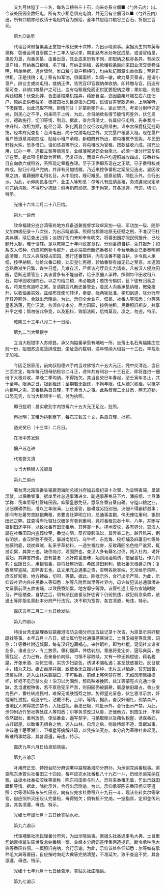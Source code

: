 <!-- { "loadSidebar": true } -->
　　又九芎林隘丁一十名，每名口粮谷三十石，向来亦系业佃■〈勹外云内〉出。今该处田园全数归屯，所有大小租息俱充屯饷，并无另有业佃可以■〈勹外云内〉出，所有口粮亦经议请于屯租内官为照给，全年共应给口粮谷三百石，折银三百元。

　　第九○谕示

　　代理台湾府苗栗县正堂加十级纪录十次林，为出示晓谕事。案据贡生刘育英等禀称：窃维台湾自康熙二十二年入版以来，南北路有水处听民成垦，或请官给垦，凑股力垦，向番买垦，由番出垦，其业底来历有不同，即配纳之租亦各异。有纳汉垦户租，有纳番口粮租、屯丁租，有纳正供租，各款租税条目向来田业流交契卷注明，租单凿据，通台皆然。惟口粮与垦户租相符，均由私记图章出单收取；至若正供租，正是钱粮；屯丁租有如军饷，俱属国帑，如同一辙，故力垦买垦者，是谓小垦户。辟业主或纳屯租，或纳正供，皆凭官印官戳纳单收纳，即转缴与官，历造有案可查，非纳口粮垦户之可比，岂有屯租既免而正供犹要配纳之理；果如是，则是两钱粮矣！伏查此弊，皆由番棍乘机摆弄，藉影冒混，迩因苗栗环城左右六庄佃户，原纳正供者独多，概被四社头目混指为口粮，谎请官差冒款追索，上瞒宪听，下吸民膏，似此混取不明，群情何甘！非蒙新宪作主，谕止冒混，考查分别申详定纳，则民心之不平，何来鸣于上听。为此，合将纳款各情节披情宪鉴外，伏乞恩准，德政施行，切叩等情，到县。据此，查台湾清丈，各属应征屯租，先奉奏准一律升科，改租为赋，旋经台湾、彰化两县会议征收屯租缘由，详奉宫保爵抚宪批司饬，经本府宪查复：台湾屯田，向于完纳屯租之外，又完垦户租番大租。现在垦户番户皆遵章减收四成，贴给小租户承粮，新粮既有所出，若屯租概予宽免，与民田轩轾大殊，恐多借口。请如该县等所议，将屯租改为官租，按款征收六成，报充公用，试办一年，造报立案等情禀复，业经藩宪通饬全台南北，必须一律分行查复核详在案。是此项屯租改为官租，仍复征收，而垦户各户均遵照减收四成，该番社头目自向收六成租谷，系照现定章程办理。至于正供即系现在之正赋，已于番租核减四成，贴归小租户完纳，并非有另加钱粮。乃近来控争番租之案层见迭出，显因改章之初，辄藉删除屯租名目，从中阻挠，既可概见。据禀前情，除批示外，合行出示。为此，示仰阖邑各佃户、业主人等知悉：尔等凡有应纳番租，务须遵照现定章程完纳清款，不得短少抗延；倘再仍前顽抗，定干拘究，其各凛遵，毋违，切切，特示。

　　光绪十六年二月二十八日给。

　　第九一谕示

　　钦命福建分巡台湾等处地方兵备道兼提督学政卓异加一级、军功加一级、随带又加四级纪录十八次张，为出示晓谕事。照得台郡番地原无征赋之例，不准汉佃杜卖典贌，续后查出归番；淡防厅衙门未知奉有明文，将番田园亦照民例报升，已经题升入额，难于请辖。是以乾隆三十年间议定章程，分别番黎自耕，免其报升；如系汉人佃种，仍应照例勒令报升，此亦端指示断还番者矣！今台地番业已奉奏明彻底清厘，凡汉人典贌侵占田园，悉行还番管耕，内有该番不能自耕，许令民人承佃，按甲纳租，匀给众番口粮，此实皇仁宪德，轸恤番黎有加无已之至意。本道因念熟番滋生日繁，谋生日蹙，几难存活，严督该府厅县实力请查，凡被汉人侵欺田园，悉断还番管业；其该番多有不能自耕，给于原佃人承种，照例每甲田收租八石，每甲园收租四石。以之匀给口粮，未必能周；若饬令输供，目下徒有归番之名，将来恐有追呼之累。复请嗣后凡断还番管业，着民人向番承垦纳租，概免报升，以收恤番实效。兹经布政使司转详，奉督、抚两宪批准，移知到道，除分行府厅县遵照外，合就出示晓谕。为此，示仰全台业户、佃民、社番人等知悉：尔等感皇恩浩荡，宪仁汪濊，务须各守本分，尽力田园，按例纳租，民番照旧相安，共享升平之福；慎勿彼此争竞，以及犯科，致蹈法网，后悔莫及。凛之，勿违，特示。

　　乾隆三十三年八月二十一日给。

　　第九二当大租银字

　　立当大租银字人苏顺昌，承父向隘番承垦有埔地一所，坐落土名石角福隆庄庄前一份，招佃苏连进垦辟成田，坐址垦约载明，递年带纳大租谷一十三石，丰荒永无加减。

　　今因乏银家用，前向叔祖德兴手内当过佛银六十五大元正，凭中交清讫，当日三面言定，每年每元银母贴租谷二斗正，递年共有利谷一十三石正，即将连进一佃份下大租对收，早晚二季均纳，不得拖欠。其当自癸巳年春起，至壬寅年冬止，共十全年。限满之日，银到租还；至期若无银还，不拘年限，任从德兴收租，以抵字内银利之需。其番租系昌自理，不干承当人之事。此系叔侄二比甘愿，两无迫勒，口恐无凭，立当大租银字一纸，付为执照。

　　即日批明：昌实收到字内银母六十五大元正足讫，批照。

　　再批明：其租为挑到寮下，每石工钱五十文，系昌自理，批照。

　　道光癸巳（十三年）二月日。

　　在场中苏发魁

　　佃户苏连进

　　代笔管文清

　　立当大租银人苏顺昌

　　第九三谕示

　　署台湾北路理番驻镇鹿港海防总捕分府加五级纪录十次郭，为呈明害端，垦请示禁，以保番黎事。据岸里社总通事潘进文、副通事茅格马下六、潘振纲、土目潘学称：窃岸里等社管辖田园，仰蒙皇恩免征，悉系各番自垦自耕。守隘口粮之业，汉佃贌耕供租，准以三年限满，业还番管，自耕或另招别佃，汉佃不得霸耕滋事；即间有社番穷苦缺银典租，务要当社算明立约，总通事盖戳，俾无俥估重利，银到田还之弊。兹查得岸社辖社汉佃多有卷剥重利，竟将番租包吞十年、八年，并贿写银到田还字样，以致社番有田无租地，其弊害一也。择地安坟，各有界分，查汉人屡在社番田园内盗葬坟茔，番觉向阻，反捏毁骸滋讼，其弊害二也。越界私采，例有明禁，查汉奸愍不畏死，屡越南势坑、乌牛栏、东势角、校标埔及麻薯旧社等处抽藤钓鹿，烧炭煮碱，私采芋草枋料，一遇生番戕害，反敢藉匠名色抬尸讹索，辄滋讼累，其弊三也。缺债向讨，理固然也，查汉人多有藉名讨债，闯入社内，诱奸番妇，其弊害四也。更有甚者：汉奸欺番愚昧，始则用酒煽诱，借居番社，作为饵钓；盘踞日久，用银驱番，擅将社屋折毁，希图辟田剥利，致社番无栖身之所；复敢窝容盗贼，其弊害五也。兹文承充总通事之责，查明各款害端，乞准给示禁除，庶汉奸知儆，地方裨益，切叩，等情。据此，除批示外，合行出示严禁。为此，示仰该社界内各庄民番人等知悉：尔等凡附居岸里等社界内，毋许故犯该总通事潘进文呈禀前项五款害端，以致民番贻累，地方靡宁等弊。该管社通土等务宜随时防范，严密稽查，自禁之后，倘有顽民愚番及奸徒宵下仍前抗违，致犯前禀条款，该通土等即指名禀赴本分府严行法究，决不稍为宽贷，各宜凛遵，毋违，特示。

　　嘉庆五年二月二十九日给发贴。

　　第九四谕示

　　特授台湾北路理番驻镇鹿港海防总捕分府加五级记录十次吉，为禀垦示禁奸棍踞社等事。本年五月十八日，据淡属竹堑社通事荖莱湘江、土目卫福星等具禀，词称：江等番社附近城郭，每有汉奸包藏祸心，来往踞社，即为社棍。窥伺社众谁者业多，谁者业少，专工放债，重利翻算，俥估剥刻，番愚将业定价，逼写典契，些需找足，占为己有，至亲备价向赎，刁掯不容取赎。又有一种无赖棍徒，藉名税屋，开张米酒、杂货生理，实贪少妇姿色，诱谋术骗私通；甚至鼓惑番妇，反目放手，结为夫妇。妻占而屋并踞，致使番无立锥以耕种，无片瓦以栖身，贫穷困苦，流离失所，逃入山林采薪餬口，不可胜数，前经上宪例禁在案，无如风雨飘摇损坏，奸棍不见示禁久矣！沿习以为固然，颓风殊难挽回，兹江等蒙宪点充通土役缺，念当遭棍殃害，若不禀恳宪示严禁，则田园仍被霸耕，厝屋依旧踞占，番业变为民产，番社转成民村，难保无饥肤饿殍之惨。势得望光呈恳，伏乞恩准示禁，奸棍踞社滋扰，驱逐宁社，沾戴不朽，上叩，等情。据此，查汉奸踞社，例禁森严，该地民人何得故违禁令，入社滋扰，藐法已极，除批示外，合行出示严禁。为此，示仰附近竹堑社等处庄人等知悉：尔等务须改过从善，迁徙他方，别图生计，不得依然踞社，重利放债，俥估番业，逼写契字，刁掯取赎以及藉名税屋，诱谋番妇，占奸踞屋，以致番无栖身之地，逃入山林。自示之后，倘敢恃顽不遵，盘踞滋事，许该通土荖莱湘江、卫福星等擒解赴辕，以凭按法究办。本分府为革除社害起见，断难稍事姑容，其各凛遵，毋违，特示。

　　嘉庆九年六月日给发贴晓谕。

　　第九五谕示

　　补用府正堂、特授台防分府调署中路理番海防分府孙，为示谕完纳番租事。案查陈东承管头社番田三十四段，每年应完水社番租八十九石一斗，历经示谕完纳在案。兹据水社番松咬味等禀称：陈东将田卖与别人，恐将来番租无着，乞出示就田跟租等情。据此，除批示外，合行出示晓谕。为此，示仰承买陈东番田杨庆等遵照：尔等须知陈东头社田业，向有应完水社番租八十九石一斗，现该业转卖尔等掌管，自应照所买田段认完番租，毋得短欠；倘有抗不完纳，一据指禀，定即差传讯追，其各凛遵，毋违，特示。

　　光绪七年闰七月十五日给实贴水社。

　　第九六谕示

　　代理埔里社抚民理番分府刘，为出示晓谕事。案据头社番通事毛大典、土目里乞蚋禀控监生陈世敬怠纳番租一案，业经本分府饬差传集两造提讯，断令承种毛大典等番田各佃，一概照旧完纳，合行示谕。为此，示仰该处各佃知悉：尔等如有承种毛大典等番田，自应按时向毛大典等完纳清楚，不准延欠，致干查追不贷，其各凛遵，毋违，特示。

　　光绪十七年九月十七日给告示，实贴头社庄晓谕。

　　第九七谕示

